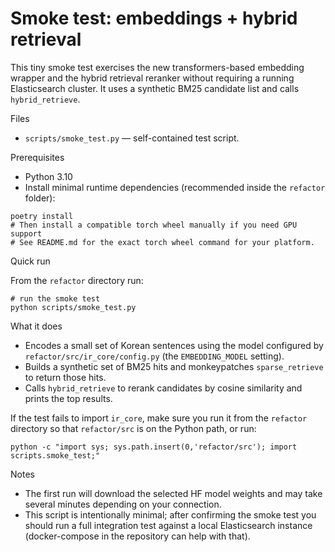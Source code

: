 # Smoke test: embeddings + hybrid retrieval

This tiny smoke test exercises the new transformers-based embedding wrapper
and the hybrid retrieval reranker without requiring a running Elasticsearch
cluster. It uses a synthetic BM25 candidate list and calls `hybrid_retrieve`.

Files
- `scripts/smoke_test.py` — self-contained test script.

Prerequisites
- Python 3.10
- Install minimal runtime dependencies (recommended inside the `refactor` folder):

```pwsh
poetry install
# Then install a compatible torch wheel manually if you need GPU support
# See README.md for the exact torch wheel command for your platform.
```

Quick run

From the `refactor` directory run:

```pwsh
# run the smoke test
python scripts/smoke_test.py
```

What it does
- Encodes a small set of Korean sentences using the model configured by
  `refactor/src/ir_core/config.py` (the `EMBEDDING_MODEL` setting).
- Builds a synthetic set of BM25 hits and monkeypatches `sparse_retrieve` to
  return those hits.
- Calls `hybrid_retrieve` to rerank candidates by cosine similarity and
  prints the top results.

If the test fails to import `ir_core`, make sure you run it from the
`refactor` directory so that `refactor/src` is on the Python path, or run:

```pwsh
python -c "import sys; sys.path.insert(0,'refactor/src'); import scripts.smoke_test;"
```

Notes
- The first run will download the selected HF model weights and may take
  several minutes depending on your connection.
- This script is intentionally minimal; after confirming the smoke test you
  should run a full integration test against a local Elasticsearch instance
  (docker-compose in the repository can help with that).
